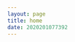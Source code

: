 ```yaml
---
layout: page
title: home
date: 2020201077392
---
```


<script setup>
import Home from '@theme/components/Home.vue'
</script>

<Home />